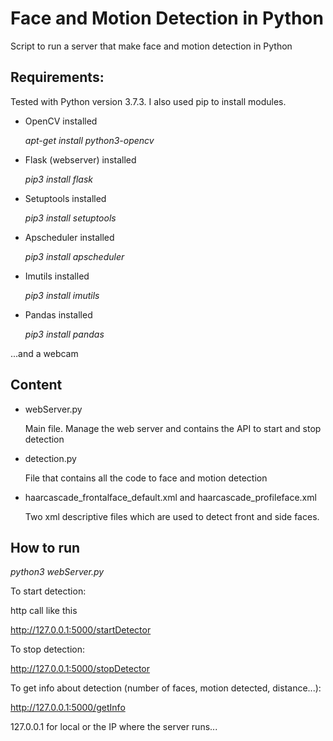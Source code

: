 # Face and Motion Detection in Python
Script to run a server that make face and motion detection in Python

## Requirements:

Tested with Python version 3.7.3. I also used pip to install modules.

- OpenCV installed

  *apt-get install python3-opencv*
- Flask (webserver) installed 

  *pip3 install flask*
- Setuptools installed

  *pip3 install setuptools*
- Apscheduler installed

  *pip3 install apscheduler*
- Imutils installed

  *pip3 install imutils*
- Pandas installed

  *pip3 install pandas*

...and a webcam

## Content

- webServer.py
  
  Main file. Manage the web server and contains the API to start and stop detection

- detection.py
  
  File that contains all the code to face and motion detection
  
- haarcascade_frontalface_default.xml and haarcascade_profileface.xml

  Two xml descriptive files which are used to detect front and side faces. 
  
  
 ## How to run
 
 *python3 webServer.py*
 
 To start detection:
 
 http call like this
 
 http://127.0.0.1:5000/startDetector
 
 To stop detection:
 
 http://127.0.0.1:5000/stopDetector
 
 To get info about detection (number of faces, motion detected, distance...):
 
 http://127.0.0.1:5000/getInfo
 
 127.0.0.1 for local or the IP where the server runs...
 
